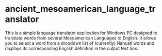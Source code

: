 # ancient_mesoamerican_language_translator
This is a simple language translator application for Windows PC designed to translate words from several Mesoamerican Languages to English. It allows you to select a word from a dropdown list of (currently) Nahuatl words and displays its corresponding English definition in the output text box.
